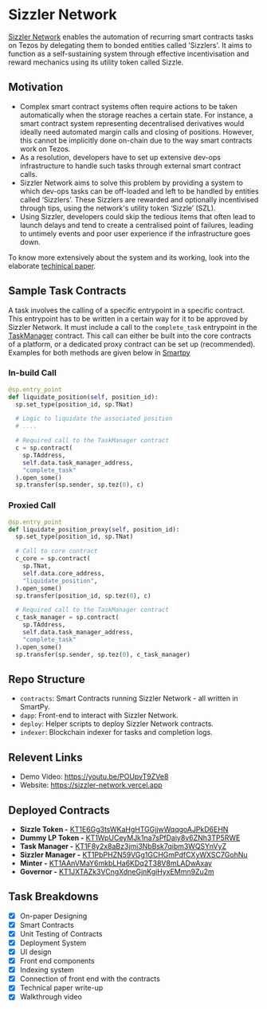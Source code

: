 # Sizzler Network

[Sizzler Network](https://sizzler-network.vercel.app) enables the automation of recurring smart contracts tasks on Tezos by delegating them to bonded entities called 'Sizzlers'. It aims to function as a self-sustaining system through effective incentivisation and reward mechanics using its utility token called Sizzle.

## Motivation

- Complex smart contract systems often require actions to be taken automatically when the storage reaches a certain state. For instance, a smart contract system representing decentralised derivatives would ideally need automated margin calls and closing of positions. However, this cannot be implicitly done on-chain due to the way smart contracts work on Tezos.
- As a resolution, developers have to set up extensive dev-ops infrastructure to handle such tasks through external smart contract calls.
- Sizzler Network aims to solve this problem by providing a system to which dev-ops tasks can be off-loaded and left to be handled by entities called ‘Sizzlers’. These Sizzlers are rewarded and optionally incentivised through tips, using the network's utility token ‘Sizzle’ (SZL).
- Using Sizzler, developers could skip the tedious items that often lead to launch delays and tend to create a centralised point of failures, leading to untimely events and poor user experience if the infrastructure goes down.

To know more extensively about the system and its working, look into the elaborate [techinical paper](https://sizzler-network.vercel.app/technical_paper.pdf).

## Sample Task Contracts

A task involves the calling of a specific entrypoint in a specific contract. This entrypoint has to be written in a certain way for it to be approved by Sizzler Network. It must include a call to the `complete_task` entrypoint in the [TaskManager](https://github.com/AnshuJalan/sizzler-network/blob/master/contracts/task_manager.py) contract. This call can either be built into the core contracts of a platform, or a dedicated proxy contract can be set up (recommended). Examples for both methods are given below in [Smartpy](https://smartpy.io)

### In-build Call

```python
@sp.entry_point
def liquidate_position(self, position_id):
  sp.set_type(position_id, sp.TNat)

  # Logic to liquidate the associated position
  # ....

  # Required call to the TaskManager contract
  c = sp.contract(
    sp.TAddress,
    self.data.task_manager_address,
    "complete_task"
  ).open_some()
  sp.transfer(sp.sender, sp.tez(0), c)
```

### Proxied Call

```python
@sp.entry_point
def liquidate_position_proxy(self, position_id):
  sp.set_type(position_id, sp.TNat)

  # Call to core contract
  c_core = sp.contract(
    sp.TNat,
    self.data.core_address,
    "liquidate_position",
  ).open_some()
  sp.transfer(position_id, sp.tez(0), c)

  # Required call to the TaskManager contract
  c_task_manager = sp.contract(
    sp.TAddress,
    self.data.task_manager_address,
    "complete_task"
  ).open_some()
  sp.transfer(sp.sender, sp.tez(0), c_task_manager)
```

## Repo Structure

- `contracts`: Smart Contracts running Sizzler Network - all written in SmartPy.
- `dapp`: Front-end to interact with Sizzler Network.
- `deploy`: Helper scripts to deploy Sizzler Network contracts.
- `indexer`: Blockchain indexer for tasks and completion logs.

## Relevent Links

- Demo Video: https://youtu.be/POUpvT9ZVe8
- Website: https://sizzler-network.vercel.app

## Deployed Contracts

- **Sizzle Token -** [KT1E6Gg3tsWKaHgHTGGjjwWqqgoAJPkD6EHN](https://ithacanet.tzkt.io/KT1E6Gg3tsWKaHgHTGGjjwWqqgoAJPkD6EHN)
- **Dummy LP Token -** [KT1WpUCeyMJk1na7sPfDaiy8v6ZNh3TP5RWE](https://ithacanet.tzkt.io/KT1WpUCeyMJk1na7sPfDaiy8v6ZNh3TP5RWE)
- **Task Manager -** [KT1F8y2x8aBz3jmi3NbBsk7qibm3WQSYnVyZ](https://ithacanet.tzkt.io/KT1F8y2x8aBz3jmi3NbBsk7qibm3WQSYnVyZ)
- **Sizzler Manager -** [KT1PbPHZN59VGg1GCHGmPdfCXyWXSC7GohNu](https://ithacanet.tzkt.io/KT1PbPHZN59VGg1GCHGmPdfCXyWXSC7GohNu)
- **Minter -** [KT1AAnVMaY6mkbLHa6KDq2T38V8mLADwAxay](https://ithacanet.tzkt.io/KT1AAnVMaY6mkbLHa6KDq2T38V8mLADwAxay)
- **Governor -** [KT1JXTAZk3VCngXdneGjnKgiHyxEMmn9Zu2m](https://ithacanet.tzkt.io/KT1JXTAZk3VCngXdneGjnKgiHyxEMmn9Zu2m)

## Task Breakdowns

- [x] On-paper Designing
- [x] Smart Contracts
- [x] Unit Testing of Contracts
- [x] Deployment System
- [x] UI design
- [x] Front end components
- [x] Indexing system
- [x] Connection of front end with the contracts
- [x] Technical paper write-up
- [x] Walkthrough video
